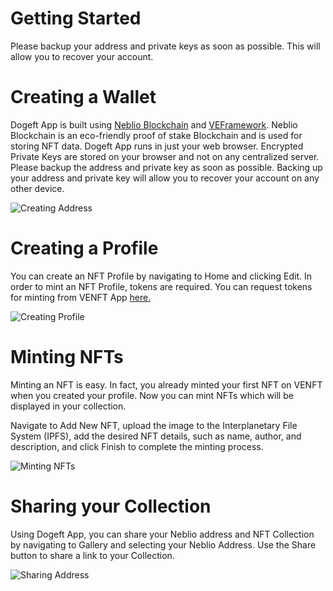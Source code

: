 ﻿
# Getting Started

 Please backup your address and private keys as soon as possible. This will allow you to recover your account.


# Creating a Wallet

Dogeft App is built using <a href="https://nebl.io" target="_blank">Neblio Blockchain</a> and <a href="https://veframework.com" target="_blank">VEFramework</a>. Neblio Blockchain is an eco-friendly proof of stake Blockchain and is used for storing NFT data. Dogeft App runs in just your web browser. Encrypted Private Keys are stored on your browser and not on any centralized server. Please backup the address and private key as soon as possible. Backing up your address and private key will allow you to recover your account on any other device.


<img src="https://ipfs.infura.io/ipfs/QmNddvwq2UHXpVikKgFqGEgwgwGhPA8KU1qFe4JjxL4Rh2" style="max-width:400px;" class="img-fluid" alt="Creating Address">

# Creating a Profile

You can create an NFT Profile by navigating to Home and clicking Edit. In order to mint an NFT Profile, tokens are required. You can request tokens for minting from VENFT App <a href="https://about.ve-nft.com/index.html#airdrop" target="_blank">here.</a>

<img src="https://ipfs.infura.io/ipfs/QmSKoXSwPvLqEUgZr7nk53nLCpUwudjwS9Y6sGpm14DCYN" style="max-width:400px;" class="img-fluid" alt="Creating Profile">

# Minting NFTs

Minting an NFT is easy. In fact, you already minted your first NFT on VENFT when you created your profile. Now you can mint NFTs which will be displayed in your collection.

Navigate to Add New NFT, upload the image to the Interplanetary File System (IPFS), add the desired NFT details, such as name, author, and description, and click Finish to complete the minting process.

<img src="https://ipfs.infura.io/ipfs/QmSV1iWiiWAH3ZihBdrskru1ZT7FjJmW78ZoRtMpw39SKs" style="max-width:400px;" class="img-fluid" alt="Minting NFTs">

# Sharing your Collection

Using Dogeft App, you can share your Neblio address and NFT Collection by navigating to Gallery and selecting your Neblio Address. Use the Share button to share a link to your Collection.

<img src="https://ipfs.infura.io/ipfs/QmV838hrnsXRTW6ynvuCh9c4ob8YNA29MoFDaz3Nu9FoXZ" style="max-width:400px;" class="img-fluid" alt="Sharing Address">